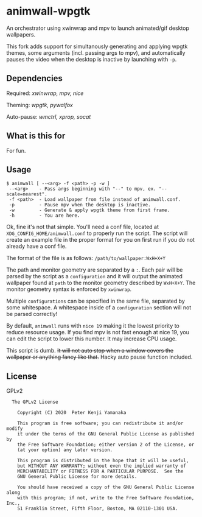 # animwall-wpgtk

An orchestrator using xwinwrap and mpv to launch animated/gif desktop wallpapers.

This fork adds support for simultanously generating and applying wpgtk themes,
some arguments (incl. passing args to mpv), and automatically pauses the video when the desktop is inactive by launching with ```-p```.

## Dependencies

Required: *xwinwrap, mpv, nice*

Theming: *wpgtk, pywalfox*

Auto-pause: *wmctrl, xprop, socat*

## What is this for

For fun.

## Usage

```
$ animwall [ --<arg> -f <path> -p -w ]
 --<arg>    - Pass args beginning with "--" to mpv, ex. "--scale=nearest".
 -f <path>  - Load wallpaper from file instead of animwall.conf.
 -p         - Pause mpv when the desktop is inactive.
 -w         - Generate & apply wpgtk theme from first frame.
 -h         - You are here.
```

Ok, fine it's not that simple.
You'll need a conf file, located at `XDG_CONFIG_HOME/animwall.conf` to properly
run the script. The script will create an example file in the proper format for
you on first run if you do not already have a conf file.

The format of the file is as follows:
```/path/to/wallpaper:WxH+X+Y```

The path and monitor geometry are separated by a `:`. Each pair will be parsed
by the script as a `configuration` and it will output the animated wallpaper
found at `path` to the monitor geometry described by `WxH+X+Y`. The monitor
geometry syntax is enforced by `xwinwrap`.

Multiple `configurations` can be specified in the same file, separated by some
whitespace. A whitespace inside of a `configuration` section will not be parsed
correctly!

By default, `animwall` runs with `nice 19` making it the lowest priority to
reduce resource usage. If you find mpv is not fast enough at nice 19, you can
edit the script to lower this number. It may increase CPU usage.

This script is dumb. ~~It will not auto stop when a window covers the wallpaper
or anything fancy like that.~~ Hacky auto pause function included.

## License

GPLv2

```
  The GPLv2 License

    Copyright (C) 2020  Peter Kenji Yamanaka

    This program is free software; you can redistribute it and/or modify
    it under the terms of the GNU General Public License as published by
    the Free Software Foundation; either version 2 of the License, or
    (at your option) any later version.

    This program is distributed in the hope that it will be useful,
    but WITHOUT ANY WARRANTY; without even the implied warranty of
    MERCHANTABILITY or FITNESS FOR A PARTICULAR PURPOSE.  See the
    GNU General Public License for more details.

    You should have received a copy of the GNU General Public License along
    with this program; if not, write to the Free Software Foundation, Inc.,
    51 Franklin Street, Fifth Floor, Boston, MA 02110-1301 USA.
```
